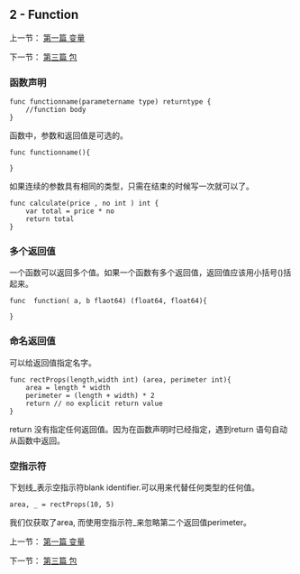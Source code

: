 ## 2 - Function

上一节： [第一篇 变量](https://github.com/zhudingsuifeng/go/blob/master/docs/goStart.md)

下一节： [第三篇 包](https://github.com/zhudingsuifeng/go/blob/master/docs/goPackage.md)

### 函数声明

```
func functionname(parametername type) returntype {
    //function body
}
```

函数中，参数和返回值是可选的。

```
func functionname(){

}
```

如果连续的参数具有相同的类型，只需在结束的时候写一次就可以了。

```
func calculate(price , no int ) int {
    var total = price * no
    return total
}
```

### 多个返回值

一个函数可以返回多个值。如果一个函数有多个返回值，返回值应该用小括号()括起来。

```
func  function( a, b flaot64) (float64, float64){

}
```

### 命名返回值

可以给返回值指定名字。

```
func rectProps(length,width int) (area, perimeter int){
    area = length * width
    perimeter = (length + width) * 2
    return // no explicit return value 
}
```

return 没有指定任何返回值。因为在函数声明时已经指定，遇到return 语句自动从函数中返回。

### 空指示符

下划线_表示空指示符blank identifier.可以用来代替任何类型的任何值。

```
area, _ = rectProps(10, 5)
```

我们仅获取了area, 而使用空指示符_来忽略第二个返回值perimeter。


上一节： [第一篇 变量](https://github.com/zhudingsuifeng/go/blob/master/docs/goStart.md)

下一节： [第三篇 包](https://github.com/zhudingsuifeng/go/blob/master/docs/goPackage.md)